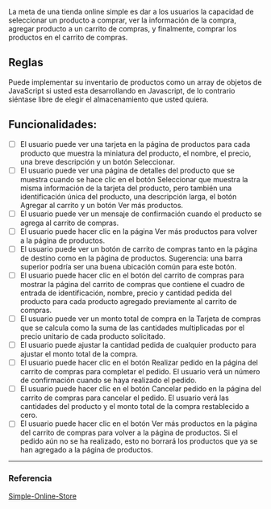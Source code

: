 La meta de una tienda online simple es dar a los usuarios la capacidad de seleccionar un producto a comprar, ver la información de la compra, agregar producto a un carrito de compras, y finalmente, comprar los productos en el carrito de compras.

## Reglas

Puede implementar su inventario de productos como un array de objetos de JavaScript si usted esta desarrollando en Javascript, de lo contrario siéntase libre de elegir el almacenamiento que usted quiera.

## Funcionalidades: 

- [ ] El usuario puede ver una tarjeta en la página de productos para cada producto que muestra la miniatura del producto, el nombre, el precio, una breve descripción y un botón Seleccionar.
- [ ] El usuario puede ver una página de detalles del producto que se muestra cuando se hace clic en el botón Seleccionar que muestra la misma información de la tarjeta del producto, pero también una identificación única del producto, una descripción larga, el botón Agregar al carrito y un botón Ver más productos.
- [ ] El usuario puede ver un mensaje de confirmación cuando el producto se agrega al carrito de compras.
- [ ] El usuario puede hacer clic en la página Ver más productos para volver a la página de productos.
- [ ] El usuario puede ver un botón de carrito de compras tanto en la página de destino como en la página de productos. Sugerencia: una barra superior podría ser una buena ubicación común para este botón.
- [ ] El usuario puede hacer clic en el botón del carrito de compras para mostrar la página del carrito de compras que contiene el cuadro de entrada de identificación, nombre, precio y cantidad pedida del producto para cada producto agregado previamente al carrito de compras.
- [ ] El usuario puede ver un monto total de compra en la Tarjeta de compras que se calcula como la suma de las cantidades multiplicadas por el precio unitario de cada producto solicitado.
- [ ] El usuario puede ajustar la cantidad pedida de cualquier producto para ajustar el monto total de la compra.
- [ ] El usuario puede hacer clic en el botón Realizar pedido en la página del carrito de compras para completar el pedido. El usuario verá un número de confirmación cuando se haya realizado el pedido.
- [ ] El usuario puede hacer clic en el botón Cancelar pedido en la página del carrito de compras para cancelar el pedido. El usuario verá las cantidades del producto y el monto total de la compra restablecido a cero.
- [ ] El usuario puede hacer clic en el botón Ver más productos en la página del carrito de compras para volver a la página de productos. Si el pedido aún no se ha realizado, esto no borrará los productos que ya se han agregado a la página de productos.
---
### Referencia
[Simple-Online-Store](https://github.com/florinpop17/app-ideas/blob/master/Projects/2-Intermediate/Simple-Online-Store.md)


